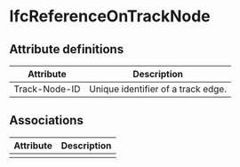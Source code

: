 IfcReferenceOnTrackNode
=======================
Attribute definitions
---------------------
| Attribute     | Description                        |
|---------------|------------------------------------|
| Track-Node-ID | Unique identifier of a track edge. |

Associations
------------
| Attribute   | Description   |
|-------------|---------------|
|             |               |


